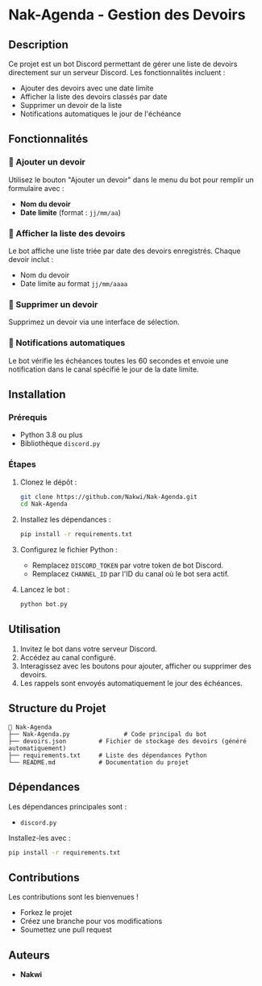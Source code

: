 # Nak-Agenda - Gestion des Devoirs

## Description
Ce projet est un bot Discord permettant de gérer une liste de devoirs directement sur un serveur Discord. 
Les fonctionnalités incluent :
- Ajouter des devoirs avec une date limite
- Afficher la liste des devoirs classés par date
- Supprimer un devoir de la liste
- Notifications automatiques le jour de l'échéance

## Fonctionnalités

### 🔹 Ajouter un devoir
Utilisez le bouton "Ajouter un devoir" dans le menu du bot pour remplir un formulaire avec :
- **Nom du devoir**
- **Date limite** (format : `jj/mm/aa`)

### 🔹 Afficher la liste des devoirs
Le bot affiche une liste triée par date des devoirs enregistrés. Chaque devoir inclut :
- Nom du devoir
- Date limite au format `jj/mm/aaaa`

### 🔹 Supprimer un devoir
Supprimez un devoir via une interface de sélection.

### 🔹 Notifications automatiques
Le bot vérifie les échéances toutes les 60 secondes et envoie une notification dans le canal spécifié le jour de la date limite.

## Installation

### Prérequis
- Python 3.8 ou plus
- Bibliothèque `discord.py`

### Étapes
1. Clonez le dépôt :
   ```bash
   git clone https://github.com/Nakwi/Nak-Agenda.git
   cd Nak-Agenda
   ```

2. Installez les dépendances :
   ```bash
   pip install -r requirements.txt
   ```

3. Configurez le fichier Python :
   - Remplacez `DISCORD_TOKEN` par votre token de bot Discord.
   - Remplacez `CHANNEL_ID` par l'ID du canal où le bot sera actif.

4. Lancez le bot :
   ```bash
   python bot.py
   ```

## Utilisation

1. Invitez le bot dans votre serveur Discord.
2. Accédez au canal configuré.
3. Interagissez avec les boutons pour ajouter, afficher ou supprimer des devoirs.
4. Les rappels sont envoyés automatiquement le jour des échéances.

## Structure du Projet

```
📁 Nak-Agenda
├── Nak-Agenda.py               # Code principal du bot
├── devoirs.json         # Fichier de stockage des devoirs (généré automatiquement)
├── requirements.txt     # Liste des dépendances Python
└── README.md            # Documentation du projet
```

## Dépendances

Les dépendances principales sont :
- `discord.py`

Installez-les avec :
```bash
pip install -r requirements.txt
```

## Contributions
Les contributions sont les bienvenues !
- Forkez le projet
- Créez une branche pour vos modifications
- Soumettez une pull request

## Auteurs
- **Nakwi**
